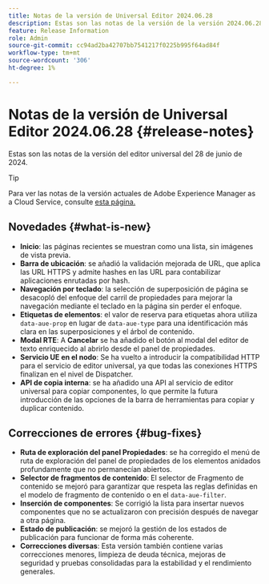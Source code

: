 ```yaml
---
title: Notas de la versión de Universal Editor 2024.06.28
description: Estas son las notas de la versión de la versión 2024.06.28 de Universal Editor.
feature: Release Information
role: Admin
source-git-commit: cc94ad2ba42707bb7541217f0225b995f64ad84f
workflow-type: tm+mt
source-wordcount: '306'
ht-degree: 1%

---
```



# Notas de la versión de Universal Editor 2024.06.28 {#release-notes}

Estas son las notas de la versión del editor universal del 28 de junio de 2024.

>[!TIP]
>
>Para ver las notas de la versión actuales de Adobe Experience Manager as a Cloud Service, consulte [esta página.](/help/release-notes/release-notes-cloud/release-notes-current.md)

## Novedades {#what-is-new}

* **Inicio**: las páginas recientes se muestran como una lista, sin imágenes de vista previa.
* **Barra de ubicación**: se añadió la validación mejorada de URL, que aplica las URL HTTPS y admite hashes en las URL para contabilizar aplicaciones enrutadas por hash.
* **Navegación por teclado**: la selección de superposición de página se desacopló del enfoque del carril de propiedades para mejorar la navegación mediante el teclado en la página sin perder el enfoque.
* **Etiquetas de elementos**: el valor de reserva para etiquetas ahora utiliza `data-aue-prop` en lugar de `data-aue-type` para una identificación más clara en las superposiciones y el árbol de contenido.
* **Modal RTE**: A **Cancelar** se ha añadido el botón al modal del editor de texto enriquecido al abrirlo desde el panel de propiedades.
* **Servicio UE en el nodo**: Se ha vuelto a introducir la compatibilidad HTTP para el servicio de editor universal, ya que todas las conexiones HTTPS finalizan en el nivel de Dispatcher.
* **API de copia interna**: se ha añadido una API al servicio de editor universal para copiar componentes, lo que permite la futura introducción de las opciones de la barra de herramientas para copiar y duplicar contenido.

## Correcciones de errores {#bug-fixes}

* **Ruta de exploración del panel Propiedades**: se ha corregido el menú de ruta de exploración del panel de propiedades de los elementos anidados profundamente que no permanecían abiertos.
* **Selector de fragmentos de contenido**: El selector de Fragmento de contenido se mejoró para garantizar que respeta las reglas definidas en el modelo de fragmento de contenido o en el `data-aue-filter`.
* **Inserción de componentes**: Se corrigió la lista para insertar nuevos componentes que no se actualizaron con precisión después de navegar a otra página.
* **Estado de publicación**: se mejoró la gestión de los estados de publicación para funcionar de forma más coherente.
* **Correcciones diversas**: Esta versión también contiene varias correcciones menores, limpieza de deuda técnica, mejoras de seguridad y pruebas consolidadas para la estabilidad y el rendimiento generales.
